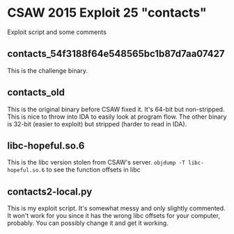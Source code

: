 # CSAW 2015 Exploit 25 "contacts"
Exploit script and some comments

## contacts_54f3188f64e548565bc1b87d7aa07427
This is the challenge binary.

## contacts_old
This is the original binary before CSAW fixed it. It's 64-bit but non-stripped. This is nice to throw into IDA to easily look at program flow. The other binary is 32-bit (easier to exploit) but stripped (harder to read in IDA).

## libc-hopeful.so.6
This is the libc version stolen from CSAW's server.
`objdump -T libc-hopeful.so.6` to see the function offsets in libc

## contacts2-local.py
This is my exploit script. It's somewhat messy and only slightly commented. It won't work for you since it has the wrong libc offsets for your computer, probably. You can possibly change it and get it working. 
